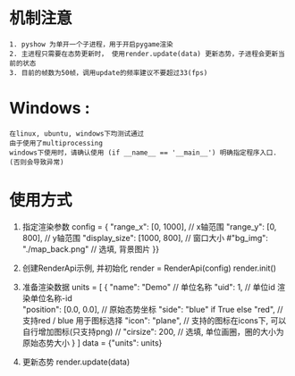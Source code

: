 # 机制注意
    1. pyshow 为单开一个子进程，用于开启pygame渲染
    2. 主进程只需要在态势更新时， 使用render.update(data) 更新态势，子进程会更新当前的状态
    3. 目前的帧数为50帧，调用update的频率建议不要超过33(fps)
    
# Windows :
    在linux, ubuntu, windows下均测试通过
    由于使用了multiprocessing
    windows下使用时，请确认使用 (if __name__ == '__main__') 明确指定程序入口. (否则会导致异常)
    


# 使用方式

1. 指定渲染参数
    config = {
        "range_x": [0, 1000],           // x轴范围
        "range_y": [0, 800],            // y轴范围
        "display_size": [1000, 800],    // 窗口大小
        #"bg_img": "./map_back.png"     // 选填, 背景图片
    }}

2. 创建RenderApi示例, 并初始化
    render = RenderApi(config)
    render.init()

3. 准备渲染数据
    units = [
        {
            "name": "Demo"                      // 单位名称
            "uid": 1,                           // 单位id 渲染单位名称-id                        
            "position": [0.0, 0.0],             // 原始态势坐标
            "side": "blue" if True else "red",  // 支持red / blue 用于图标选择
            "icon": "plane",                    // 支持的图标在icons下, 可以自行增加图标(只支持png)
            // "cirsize": 200,                  // 选填, 单位画圈，圈的大小为原始态势大小
        }
    ]
    data = {"units": units}

4. 更新态势
    render.update(data)
